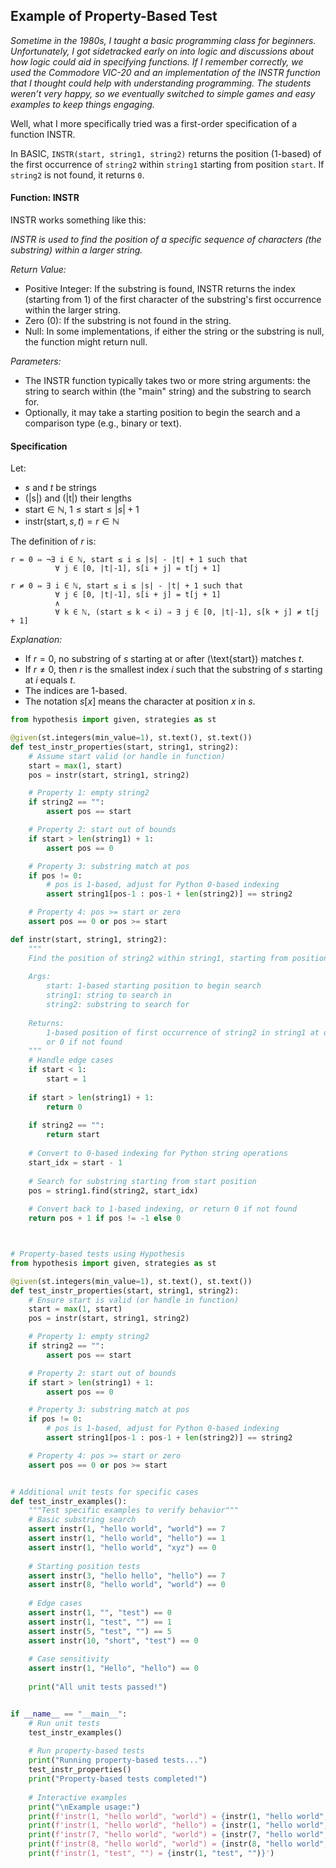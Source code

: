
## Example of Property-Based Test

*Sometime in the 1980s, I taught a basic programming class for beginners. Unfortunately, I got
sidetracked early on into logic and discussions about how logic could aid in specifying functions.
If I remember correctly, we used the Commodore VIC-20 and an implementation of the INSTR function
that I thought could help with understanding programming. The students weren’t very happy,
so we eventually switched to simple games and easy examples to keep things engaging.*

Well, what I more specifically tried was a first-order specification of a function INSTR.

In BASIC, `INSTR(start, string1, string2)` returns the position (1-based) of the first occurrence
of `string2` within `string1` starting from position `start`. If `string2` is not found, it returns `0`.


#### Function: INSTR

INSTR works something like this:

*INSTR is used to find the position of a specific sequence of characters (the substring) within a larger string.*

*Return Value:*
- Positive Integer: If the substring is found, INSTR returns the index (starting from 1)
  of the first character of the substring's first occurrence within the larger string. 
- Zero (0): If the substring is not found in the string. 
- Null: In some implementations, if either the string or the substring is null, the function might return null. 

*Parameters:*
- The INSTR function typically takes two or more string arguments: the string to search
  within (the "main" string) and the substring to search for. 
- Optionally, it may take a starting position to begin the search and a comparison type
  (e.g., binary or text). 


#### Specification

Let:

- $s$ and $t$ be strings
- \(|s|\) and \(|t|\) their lengths
- $\text{start} \in \mathbb{N}$, $1 \leq \text{start} \leq |s| + 1$
- $\text{instr}(\text{start}, s, t) = r \in \mathbb{N}$

The definition of $r$ is:

```
r = 0 ⇔ ¬∃ i ∈ ℕ, start ≤ i ≤ |s| - |t| + 1 such that
          ∀ j ∈ [0, |t|-1], s[i + j] = t[j + 1]

r ≠ 0 ⇔ ∃ i ∈ ℕ, start ≤ i ≤ |s| - |t| + 1 such that
          ∀ j ∈ [0, |t|-1], s[i + j] = t[j + 1]
          ∧
          ∀ k ∈ ℕ, (start ≤ k < i) ⇒ ∃ j ∈ [0, |t|-1], s[k + j] ≠ t[j + 1]
```

*Explanation:*

- If $r = 0$, no substring of $s$ starting at or after \(\text{start}\) matches $t$.
- If $r \neq 0$, then $r$ is the smallest index $i$ such that the substring of $s$ starting at $i$ equals $t$.
- The indices are 1-based.
- The notation $s[x]$ means the character at position $x$ in $s$.



```python
from hypothesis import given, strategies as st

@given(st.integers(min_value=1), st.text(), st.text())
def test_instr_properties(start, string1, string2):
    # Assume start valid (or handle in function)
    start = max(1, start)
    pos = instr(start, string1, string2)

    # Property 1: empty string2
    if string2 == "":
        assert pos == start

    # Property 2: start out of bounds
    if start > len(string1) + 1:
        assert pos == 0

    # Property 3: substring match at pos
    if pos != 0:
        # pos is 1-based, adjust for Python 0-based indexing
        assert string1[pos-1 : pos-1 + len(string2)] == string2

    # Property 4: pos >= start or zero
    assert pos == 0 or pos >= start
```




```python
def instr(start, string1, string2):
    """
    Find the position of string2 within string1, starting from position start.
    
    Args:
        start: 1-based starting position to begin search
        string1: string to search in
        string2: substring to search for
    
    Returns:
        1-based position of first occurrence of string2 in string1 at or after start,
        or 0 if not found
    """
    # Handle edge cases
    if start < 1:
        start = 1
    
    if start > len(string1) + 1:
        return 0
    
    if string2 == "":
        return start
    
    # Convert to 0-based indexing for Python string operations
    start_idx = start - 1
    
    # Search for substring starting from start position
    pos = string1.find(string2, start_idx)
    
    # Convert back to 1-based indexing, or return 0 if not found
    return pos + 1 if pos != -1 else 0



# Property-based tests using Hypothesis
from hypothesis import given, strategies as st

@given(st.integers(min_value=1), st.text(), st.text())
def test_instr_properties(start, string1, string2):
    # Ensure start is valid (or handle in function)
    start = max(1, start)
    pos = instr(start, string1, string2)

    # Property 1: empty string2
    if string2 == "":
        assert pos == start

    # Property 2: start out of bounds
    if start > len(string1) + 1:
        assert pos == 0

    # Property 3: substring match at pos
    if pos != 0:
        # pos is 1-based, adjust for Python 0-based indexing
        assert string1[pos-1 : pos-1 + len(string2)] == string2

    # Property 4: pos >= start or zero
    assert pos == 0 or pos >= start


# Additional unit tests for specific cases
def test_instr_examples():
    """Test specific examples to verify behavior"""
    # Basic substring search
    assert instr(1, "hello world", "world") == 7
    assert instr(1, "hello world", "hello") == 1
    assert instr(1, "hello world", "xyz") == 0
    
    # Starting position tests
    assert instr(3, "hello hello", "hello") == 7
    assert instr(8, "hello world", "world") == 0
    
    # Edge cases
    assert instr(1, "", "test") == 0
    assert instr(1, "test", "") == 1
    assert instr(5, "test", "") == 5
    assert instr(10, "short", "test") == 0
    
    # Case sensitivity
    assert instr(1, "Hello", "hello") == 0
    
    print("All unit tests passed!")


if __name__ == "__main__":
    # Run unit tests
    test_instr_examples()
    
    # Run property-based tests
    print("Running property-based tests...")
    test_instr_properties()
    print("Property-based tests completed!")
    
    # Interactive examples
    print("\nExample usage:")
    print(f'instr(1, "hello world", "world") = {instr(1, "hello world", "world")}')
    print(f'instr(1, "hello world", "hello") = {instr(1, "hello world", "hello")}')
    print(f'instr(7, "hello world", "world") = {instr(7, "hello world", "world")}')
    print(f'instr(8, "hello world", "world") = {instr(8, "hello world", "world")}')
    print(f'instr(1, "test", "") = {instr(1, "test", "")}')
```

